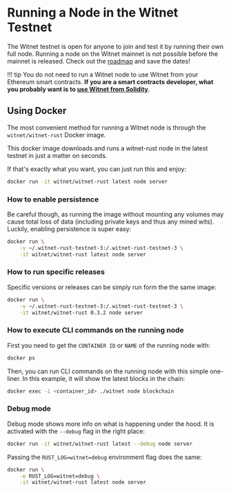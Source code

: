 # Running a Node in the Witnet Testnet

The Witnet testnet is open for anyone to join and test it by running
their own full node. Running a node on the Witnet mainnet is not
possible before the mainnet is released. Check out the [roadmap] and
save the dates!

!!! tip
    You do not need to run a Witnet node to use Witnet from your
    Ethereum smart contracts. __If you are a smart contracts developer,
    what you probably want is to [use Witnet from Solidity][ethereum]__.
    
## Using Docker

The most convenient method for running a Witnet node is through the
`witnet/witnet-rust` Docker image.

This docker image downloads and runs a witnet-rust node in the latest
testnet in just a matter on seconds.

If that's exactly what you want, you can just run this and enjoy:

```bash
docker run -it witnet/witnet-rust latest node server
```

### How to enable persistence

Be careful though, as running the image without mounting any volumes
may cause total loss of data (including private keys and thus any mined
wits). Luckily, enabling persistence is super easy:

```bash
docker run \
    -v ~/.witnet-rust-testnet-3:/.witnet-rust-testnet-3 \
    -it witnet/witnet-rust latest node server
```

### How to run specific releases
Specific versions or releases can be simply run form the the same image:

```bash
docker run \
    -v ~/.witnet-rust-testnet-3:/.witnet-rust-testnet-3 \
    -it witnet/witnet-rust 0.3.2 node server
```

### How to execute CLI commands on the running node

First you need to get the `CONTAINER ID` or `NAME` of the running node
with:

```bash
docker ps
```

Then, you can run CLI commands on the running node with this simple
one-liner. In this example, it will show the latest blocks in the chain:

```bash
docker exec -i <container_id> ./witnet node blockchain
```

### Debug mode

Debug mode shows more info on what is happening under the hood. It is
activated with the `--debug` flag in the right place:

```bash
docker run -it witnet/witnet-rust latest --debug node server
```

Passing the `RUST_LOG=witnet=debug` environment flag does the same:

```bash
docker run \
    -e RUST_LOG=witnet=debug \
    -it witnet/witnet-rust latest node server
```

[ethereum]: /try/use-from-ethereum
[roadmap]: /community/roadmap